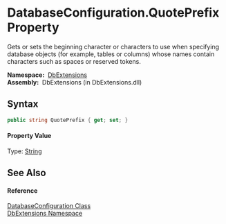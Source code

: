 DatabaseConfiguration.QuotePrefix Property
==========================================
Gets or sets the beginning character or characters to use when specifying database objects (for example, tables or columns) whose names contain characters such as spaces or reserved tokens.

  **Namespace:**  [DbExtensions][1]  
  **Assembly:**  DbExtensions (in DbExtensions.dll)

Syntax
------

```csharp
public string QuotePrefix { get; set; }
```

#### Property Value
Type: [String][2]

See Also
--------

#### Reference
[DatabaseConfiguration Class][3]  
[DbExtensions Namespace][1]  

[1]: ../README.md
[2]: http://msdn.microsoft.com/en-us/library/s1wwdcbf
[3]: README.md